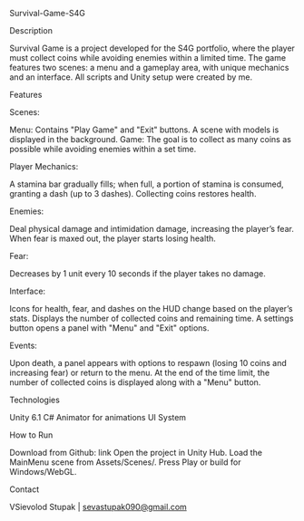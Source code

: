Survival-Game-S4G

Description

Survival Game is a project developed for the S4G portfolio, where the player must collect coins while avoiding enemies within a limited time. The game features two scenes: a menu and a gameplay area, with unique mechanics and an interface. All scripts and Unity setup were created by me.


Features

Scenes:

Menu: Contains "Play Game" and "Exit" buttons. A scene with models is displayed in the background.
Game: The goal is to collect as many coins as possible while avoiding enemies within a set time.

Player Mechanics:

A stamina bar gradually fills; when full, a portion of stamina is consumed, granting a dash (up to 3 dashes).
Collecting coins restores health.

Enemies:

Deal physical damage and intimidation damage, increasing the player’s fear. When fear is maxed out, the player starts losing health.

Fear:

Decreases by 1 unit every 10 seconds if the player takes no damage.

Interface:

Icons for health, fear, and dashes on the HUD change based on the player’s stats.
Displays the number of collected coins and remaining time.
A settings button opens a panel with "Menu" and "Exit" options.

Events:

Upon death, a panel appears with options to respawn (losing 10 coins and increasing fear) or return to the menu.
At the end of the time limit, the number of collected coins is displayed along with a "Menu" button.

Technologies

Unity 6.1
C#
Animator for animations
UI System

How to Run

Download from Github: link
Open the project in Unity Hub.
Load the MainMenu scene from Assets/Scenes/.
Press Play or build for Windows/WebGL.



Contact

VSievolod Stupak | sevastupak090@gmail.com

